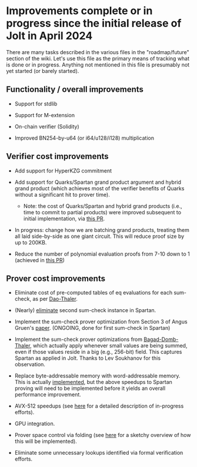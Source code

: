 # Improvements complete or in progress since the initial release of Jolt in April 2024

There are many tasks described in the various files in the "roadmap/future" section of the wiki. 
Let's use this file as the primary means of tracking what is done or in progress. Anything
not mentioned in this file is presumably not yet started (or barely started). 

## Functionality / overall improvements

* Support for stdlib

* Support for M-extension

* On-chain verifier (Solidity)

* Improved BN254-by-u64 (or i64/u128/i128) multiplication

## Verifier cost improvements

* Add support for HyperKZG commitment

* Add support for Quarks/Spartan grand product argument and hybrid grand product 
(which achieves most of the verifier benefits of Quarks without a significant hit to prover time).

  * Note: the cost of Quarks/Spartan and hybrid grand products (i.e., time to commit to partial products) were improved subsequent to initial implementation, via [this PR](https://github.com/a16z/jolt/pull/473). 

* In progress: change how we are batching grand products, treating them all laid side-by-side as one giant circuit. This
will reduce proof size by up to 200KB.

* Reduce the number of polynomial evaluation proofs from 7-10 down to 1 (achieved in [this PR](https://github.com/a16z/jolt/pull/453)) 

## Prover cost improvements

* Eliminate cost of pre-computed tables of eq evaluations for each sum-check,
as per [Dao-Thaler](https://eprint.iacr.org/2024/1210).

* (Nearly) [eliminate](https://github.com/a16z/jolt/issues/347) second sum-check instance in Spartan.

* Implement the sum-check prover optimization from Section 3 of Angus Gruen's [paper](https://eprint.iacr.org/2024/108).
  (ONGOING, done for first sum-check in Spartan)

* Implement the sum-check prover optimizations from [Bagad-Domb-Thaler](https://eprint.iacr.org/2024/1046), which actually apply whenever small values are being summed, even if those values reside in a big (e.g., 256-bit) field. This captures Spartan as applied in Jolt. Thanks to Lev Soukhanov for this observation.

* Replace byte-addressable memory with word-addressable memory. This is actually [implemented](https://github.com/a16z/jolt/pull/412), but the above speedups to Spartan proving will need to be implemented before it yields an overall performance improvement. 

* AVX-512 speedups (see [here](https://github.com/a16z/vectorized-fields) for a detailed description of in-progress efforts).

* GPU integration.

* Prover space control via folding (see [here](https://jolt.a16zcrypto.com/future/folding.html) for a sketchy overview of how this will be implemented).

* Eliminate some unnecessary lookups identified via formal verification efforts. 
